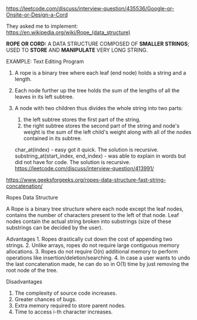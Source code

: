 https://leetcode.com/discuss/interview-question/435536/Google-or-Onsite-or-Design-a-Cord



They asked me to implement: https://en.wikipedia.org/wiki/Rope_(data_structure)


 **ROPE OR CORD:** A DATA STRUCTURE COMPOSED OF **SMALLER STRINGS**; USED TO **STORE** AND **MANIPULATE** VERY LONG STRING.

EXAMPLE: Text Editing Program

1. A rope is a binary tree where each leaf (end node) holds a string and a length.

2. Each node further up the tree holds the sum of the lengths of all the leaves in its left subtree.

3. A node with two children thus divides the whole string into two parts: 
    1. the left subtree stores the first part of the string.
    2. the right subtree stores the second part of the string and node's weight is the sum of the left child's weight along with all of the nodes contained in its subtree.



    char_at(index) - easy got it quick. The solution is recursive.
    substring_at(start_index, end_index) - was able to explain in words but did not have for code. The solution is recursive.
https://leetcode.com/discuss/interview-question/413991/



https://www.geeksforgeeks.org/ropes-data-structure-fast-string-concatenation/

Ropes Data Structure

A Rope is a binary tree structure where each node except the leaf nodes, contains the number of characters present to the left of that node. Leaf nodes contain the actual string broken into substrings (size of these substrings can be decided by the user).

Advantages
    1. Ropes drastically cut down the cost of appending two strings.
    2. Unlike arrays, ropes do not require large contiguous memory allocations.
    3. Ropes do not require O(n) additional memory to perform operations like insertion/deletion/searching.
    4. In case a user wants to undo the last concatenation made, he can do so in O(1) time by just removing the root node of the tree.

Disadvantages
1. The complexity of source code increases.
2. Greater chances of bugs.
3. Extra memory required to store parent nodes.
4. Time to access i-th character increases.
